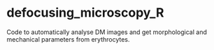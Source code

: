# defocusing_microscopy_R
Code to automatically analyse DM images and get morphological and mechanical parameters from erythrocytes.
